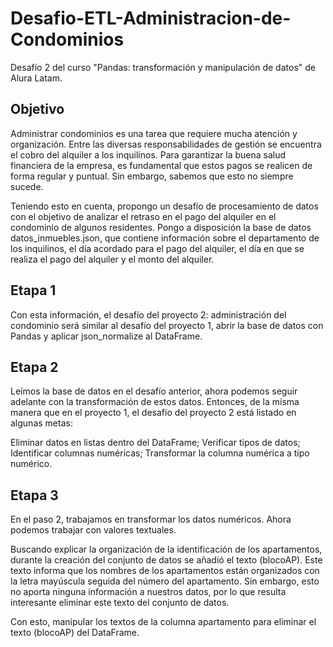 # Desafio-ETL-Administracion-de-Condominios
Desafío 2 del curso "Pandas: transformación y manipulación de datos" de Alura Latam.

## Objetivo
Administrar condominios es una tarea que requiere mucha atención y organización. Entre las diversas responsabilidades de gestión se encuentra el cobro del alquiler a los inquilinos. Para garantizar la buena salud financiera de la empresa, es fundamental que estos pagos se realicen de forma regular y puntual. Sin embargo, sabemos que esto no siempre sucede.

Teniendo esto en cuenta, propongo un desafío de procesamiento de datos con el objetivo de analizar el retraso en el pago del alquiler en el condominio de algunos residentes. Pongo a disposición la base de datos datos_inmuebles.json, que contiene información sobre el departamento de los inquilinos, el día acordado para el pago del alquiler, el día en que se realiza el pago del alquiler y el monto del alquiler.

## Etapa 1

Con esta información, el desafío del proyecto 2: administración del condominio será similar al desafío del proyecto 1, abrir la base de datos con Pandas y aplicar json_normalize al DataFrame.

## Etapa 2

Leímos la base de datos en el desafío anterior, ahora podemos seguir adelante con la transformación de estos datos. Entonces, de la misma manera que en el proyecto 1, el desafío del proyecto 2 está listado en algunas metas:

Eliminar datos en listas dentro del DataFrame;
Verificar tipos de datos;
Identificar columnas numéricas;
Transformar la columna numérica a tipo numérico.

## Etapa 3

En el paso 2, trabajamos en transformar los datos numéricos. Ahora podemos trabajar con valores textuales.

Buscando explicar la organización de la identificación de los apartamentos, durante la creación del conjunto de datos se añadió el texto (blocoAP). Este texto informa que los nombres de los apartamentos están organizados con la letra mayúscula seguida del número del apartamento. Sin embargo, esto no aporta ninguna información a nuestros datos, por lo que resulta interesante eliminar este texto del conjunto de datos.

Con esto, manipular los textos de la columna apartamento para eliminar el texto (blocoAP) del DataFrame.